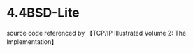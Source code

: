 4.4BSD-Lite
===========

source code referenced by 【TCP/IP Illustrated Volume 2: The Implementation】
